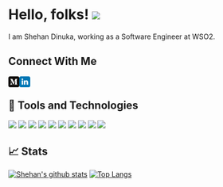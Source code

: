# Hello, folks! <img src="https://raw.githubusercontent.com/MartinHeinz/MartinHeinz/master/wave.gif" width="30px">

I am Shehan Dinuka, working as a Software Engineer at WSO2.

## Connect With Me

[<img align="left" alt="shehandinuka" width="22px" src="https://raw.githubusercontent.com/maneeshaindrachapa/maneeshaindrachapa/master/assets/icons/social/medium.svg"/>][medium]
[<img align="left" alt="shehandinuka | LinkedIn" width="22px" src="https://raw.githubusercontent.com/maneeshaindrachapa/maneeshaindrachapa/master/assets/icons/social/linkedin.svg"/>][linkedin]
<br>

## :wrench: Tools and Technologies

![](https://img.shields.io/badge/Code-Python-informational?style=flat&logo=python&logoColor=white&color=2bbc8a)
![](https://img.shields.io/badge/Code-Java-informational?style=flat&logo=java&logoColor=white&color=2bbc8a)
![](https://img.shields.io/badge/Code-C-informational?style=flat&logo=C&logoColor=white&color=2bbc8a)
![](https://img.shields.io/badge/Code-JavaScript-informational?style=flat&logo=javascript&logoColor=white&color=2bbc8a)
![](https://img.shields.io/badge/Code-MATLAB-informational?style=flat&logo=Matrix&logoColor=white&color=2bbc8a)
![](https://img.shields.io/badge/Code-Angular-informational?style=flat&logo=Angular&logoColor=white&color=2bbc8a)
![](https://img.shields.io/badge/Markdown-HTML5-informational?style=flat&logo=HTML5&logoColor=white&color=2bbc8a)
![](https://img.shields.io/badge/Stylesheets-CSS3-informational?style=flat&logo=CSS3&logoColor=white&color=2bbc8a)
![](https://img.shields.io/badge/Code-PHP-informational?style=flat&logo=PHP&logoColor=white&color=2bbc8a)
![](https://img.shields.io/badge/Databases-MySQL-informational?style=flat&logo=MySQL&logoColor=white&color=2bbc8a)
<br>

## :chart_with_upwards_trend: Stats
[![Shehan's github stats](https://github-readme-stats.vercel.app/api?username=shehandinuka&show_icons=true&theme=nord&count_private=true&show_icons=true)](https://github.com/anuraghazra/github-readme-stats)  [![Top Langs](https://github-readme-stats.vercel.app/api/top-langs/?username=shehandinuka&theme=nord&layout=compact)](https://github.com/anuraghazra/github-readme-stats)

[linkedin]: https://www.linkedin.com/in/shehan-dinuka-perera/
[medium]: https://shehandinuka123.medium.com/

